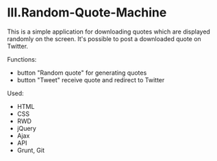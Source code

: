 # III.Random-Quote-Machine

This is a simple application for downloading quotes which are displayed randomly on the screen. It's possible to post a downloaded quote on Twitter.

Functions:
- button "Random quote" for generating quotes
- button "Tweet" receive quote and redirect to Twitter

Used:
- HTML
- CSS
- RWD
- jQuery
- Ajax
- API
- Grunt, Git
